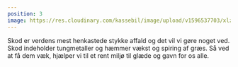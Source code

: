 ```yaml
---
position: 3
image: https://res.cloudinary.com/kassebil/image/upload/v1596537703/xlzjqrhgvem2gbmoxzpg.svg
---
```

Skod er verdens mest henkastede stykke affald og det vil vi gøre noget ved.
Skod indeholder tungmetaller og hæmmer vækst og spiring af græs. Så ved at få dem væk, hjælper vi til et rent miljø til glæde og gavn for os alle.